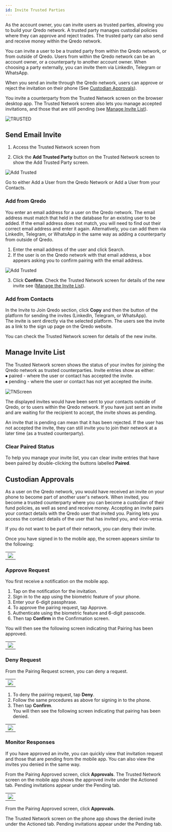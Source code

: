 ```yaml
---
id: Invite Trusted Parties
---
```

As the account owner, you can invite users as trusted parties, allowing you to build your Qredo network. A trusted party manages custodial policies where they can approve and reject trades. The trusted party can also send and receive money within the Qredo network.

You can invite a user to be a trusted party from within the Qredo network, or from outside of Qredo. Users from within the Qredo network can be an account owner, or a counterparty to another account owner. When choosing a party externally, you can invite them via LinkedIn, Telegram or WhatsApp.  

When you send an invite through the Qredo network, users can approve or reject the invitation on their phone (See [Custodian Approvals](#custodian-approvals)).

You invite a counterparty from the Trusted Network screen on the browser desktop app. The Trusted Network screen also lets you manage accepted invitations, and those that are still pending (see [Manage Invite List](#manage-invite-list)).

![TRUSTED](/doc-images/TrustedNetworkMain.png)

Send Email Invite
-----------------

1.  Access the Trusted Network screen from 



2.  Click the **Add Trusted Party** button on the Trusted Network screen to show the Add Trusted Party screen.

![Add Trusted](/doc-images/addtrusted.png)

Go to either Add a User from the Qredo Network or Add a User from your Contacts.

### Add from Qredo

You enter an email address for a user on the Qredo network. The email address must match that held in the database for an existing user to be added. If the email address does not match, you will need to find out their correct email address and enter it again. Alternatively, you can add them via LinkedIn, Telegram, or WhatsApp in the same way as adding a counterparty from outside of Qredo.

1.  Enter the email address of the user and click Search.
2.  If the user is on the Qredo network with that email address, a box appears asking you to confirm pairing with the email address.  

![Add Trusted](/doc-images/AddTrustedConf.png)

3.  Click **Confirm**. Check the Trusted Network screen for details of the new invite see ([Manage the Invite List](#manage-invite-list)).

### Add from Contacts

In the Invite to Join Qredo section, click **Copy** and then the button of the platform for sending the invites (LinkedIn, Telegram, or WhatsApp).  
The invite is sent directly via the selected platform. The users see the invite as a link to the sign up page on the Qredo website.

You can check the Trusted Network screen for details of the new invite.

Manage Invite List
------------------

The Trusted Network screen shows the status of your invites for joining the Qredo network as trusted counterparties. Invite entries show as either:  
⦁ paired - where the user or contact has accepted the invite.  
⦁ pending - where the user or contact has not yet accepted the invite.

![TNScreen](doc-images/TNScreen.png)

The displayed invites would have been sent to your contacts outside of Qredo, or to users within the Qredo network. If you have just sent an invite and are waiting for the recipient to accept, the invite shows as pending.

An invite that is pending can mean that it has been rejected. If the user has not accepted the invite, they can still invite you to join their network at a later time (as a trusted counterparty).

### Clear Paired Status

To help you manage your invite list, you can clear invite entries that have been paired by double-clicking the buttons labelled **Paired**.

Custodian Approvals
-------------------

As a user on the Qredo network, you would have received an invite on your phone to become part of another user's network. When invited, you become a trusted counterparty where you can become a custodian of their fund policies, as well as send and receive money. Accepting an invite pairs your contact details with the Qredo user that invited you. Pairing lets you access the contact details of the user that has invited you, and vice-versa.

If you do not want to be part of their network, you can deny their invite.

Once you have signed in to the mobile app, the screen appears similar to the following:

|     |
| --- |
| ![](https://qredo.atlassian.net/wiki/download/thumbnails/71041397/pairing%20same%20network.png?api=v2) |

### Approve Request  

You first receive a notification on the mobile app.

1.  Tap on the notification for the invitation.
2.  Sign in to the app using the biometric feature of your phone.
3.  Enter your 6-digit passphrase.
4.  To approve the pairing request, tap Approve.
5.  Authenticate using the biometric feature and 6-digit passcode.
6.  Then tap **Confirm** in the Confirmation screen.  

You will then see the following screen indicating that Pairing has been approved.

|     |
| --- |
| ![](https://qredo.atlassian.net/wiki/download/thumbnails/71041397/PairingApprovedOutsideNetwork.png?api=v2) |

### Deny Request

From the Pairing Request screen, you can deny a request.

|     |
| --- |
| ![](https://qredo.atlassian.net/wiki/download/thumbnails/71041397/pairing%20same%20network.png?api=v2) |

1.  To deny the pairing request, tap **Deny**.
2.  Follow the same procedures as above for signing in to the phone.
3.  Then tap **Confirm**.  
    You will then see the following screen indicating that pairing has been denied.

|     |
| --- |
| ![](https://qredo.atlassian.net/wiki/download/thumbnails/71041397/pairing%20denied.png?api=v2) |


### Monitor Responses

If you have approved an invite, you can quickly view that invitation request and those that are pending from the mobile app. You can also view the invites you denied in the same way.  

From the Pairing Approved screen, click **Approvals**. The Trusted Network screen on the mobile app shows the approved invite under the Actioned tab. Pending invitations appear under the Pending tab.

|     |
| --- |
| ![](https://qredo.atlassian.net/wiki/download/thumbnails/71041397/trusted%20network%20approval.png?api=v2) |


From the Pairing Approved screen, click **Approvals**.  

The Trusted Network screen on the phone app shows the denied invite under the Actioned tab. Pending invitations appear under the Pending tab.





